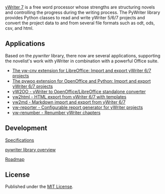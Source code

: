[yWriter 7](http://www.spacejock.com/yWriter7.html) is a free word processor whose strengths are structuring novels and controlling the progress during the writing process. The PyWriter library provides Python classes to read and write yWriter 5/6/7 projects and convert the project data to and from several file formats such as odt, ods, csv, and html.


## Applications

Based on the  _pywriter_  library, there now are several applications, supporting the novelist's work with yWriter in combination with a powerful Office suite. 

- [The yw-cnv extension for LibreOffice: Import and export yWriter 6/7 projects](https://peter88213.github.io/yw-cnv)
- [The pywoo extension for OpenOffice and Python: Import and export yWriter 6/7 projects](https://peter88213.github.io/pywoo)
- [yW2OO - yWriter to OpenOffice/LibreOffice standalone converter](https://peter88213.github.io/yW2OO)
- [yw2html - HTML export from yWriter 6/7 with templates](https://peter88213.github.io/yw2html)
- [yw2md - Markdown import and export from yWriter 6/7](https://peter88213.github.io/yw2md)
- [yw-reporter - Configurable report generator for yWriter projects](https://peter88213.github.io/yw-reporter)
- [yw-renumber - Renumber yWriter chapters](https://peter88213.github.io/yw-renumber)


## Development

[Specifications](devel/spec/index)

[pywriter library overview](devel/lib/pywriter)

[Roadmap](devel/roadmap)


## License

Published under the [MIT License](http://www.opensource.org/licenses/mit-license.php).